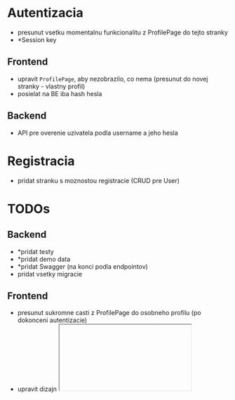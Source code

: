 # Autentizacia

-   presunut vsetku momentalnu funkcionalitu z ProfilePage do tejto stranky
-   \*Session key

## Frontend

-   upravit `ProfilePage`, aby nezobrazilo, co nema (presunut do novej stranky - vlastny profil)
-   posielat na BE iba hash hesla

## Backend

-   API pre overenie uzivatela podla username a jeho hesla

# Registracia

-   pridat stranku s moznostou registracie (CRUD pre User)

# TODOs

## Backend

-   \*pridat testy
-   \*pridat demo data
-   \*pridat Swagger (na konci podla endpointov)
-   pridat vsetky migracie

## Frontend

-   presunut sukromne casti z ProfilePage do osobneho profilu (po dokonceni autentizacie)
-   upravit dizajn <iframe> vo VideoPlayer (pouzit <video-react>)
-   opravit zvysovanie count (App.tsx):
    -   upravit /inc, /dec cez streamKey
    -   sekcia Profiles/Link nema zvysovat count uzivatelovi (momentalne zvysuje)
    -   \*opravit pricitavanie count-ov (momentalne sa pricita +2, nie +1)
-   pridat SnackBar pri prihlaseni

# Refactor (na konci)

-   odstranit nepouzite funkcie
-   presunut konstanty do samostnych suborov
-   skontrolovat syntax pomocou LINT-u
-   usporiadat importy
-   zlucenie DB modelov cez TS typy (aj FE, aj BE)
-   zjednotit nazov "Login" a "SignIn"

## Backend

-   pridat vsade status kody

## Frontend

-   zjednotit design tlacidiel <button>
-   pridat url cesty do suboru s konstantami
-   odstranit priecinok `store`
-   odstranit nepouzite komponenty
-   odstranit nepouzite veci z `/public`
-   odstranit nepouzite veci z `/assets`
